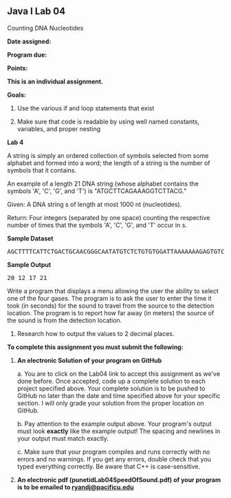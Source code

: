 ## Java I Lab 04

Counting DNA Nucleotides

**Date assigned:** 

**Program due:**

**Points:** 

**This is an individual assignment.**

**Goals:**

1.  Use the various if and loop statements that exist

2.  Make sure that code is readable by using well named constants, variables, and proper nesting

**Lab 4**

A string is simply an ordered collection of symbols selected from some alphabet and formed into a word; 
the length of a string is the number of symbols that it contains.

An example of a length 21 DNA string (whose alphabet contains the symbols 'A', 'C', 'G', and 'T') is 
"ATGCTTCAGAAAGGTCTTACG."

Given: A DNA string s of length at most 1000 nt (nucleotides).

Return: Four integers (separated by one space) counting the respective number of times that the symbols 
'A', 'C', 'G', and 'T' occur in s.

**Sample Dataset**
<pre>
AGCTTTTCATTCTGACTGCAACGGGCAATATGTCTCTGTGTGGATTAAAAAAAGAGTGTCTGATAGCAGC
</pre>

**Sample Output**
<pre>
20 12 17 21
</pre>

Write a program that displays a menu allowing the user the ability to select one of the four gases. 
The program is to ask the user to enter the time it took (in seconds) for the sound to travel 
from the source to the detection location. The program is to report how far away (in meters) 
the source of the sound is from the detection location.



1.	Research how to output the values to 2 decimal places.

**To complete this assignment you must submit the following:**

1.  **An electronic Solution of your program on GitHub**

    a.  You are to click on the Lab04 link to accept this
        assignment as we've done before. Once accepted, code up a
        complete solution to each project specified above. Your
        complete solution is to be pushed to GitHub no later than the
        date and time specified above for your specific section. I will
        only grade your solution from the proper location on GitHub.

    b.  Pay attention to the example output above. Your program's output
        must look **exactly** like the example output! The spacing and
        newlines in your output must match exactly.

    c.  Make sure that your program compiles and runs correctly with no
        errors and no warnings. If you get any errors, double check that
        you typed everything correctly. Be aware that C++ is
        case-sensitive.

2.  **An electronic pdf (punetidLab04SpeedOfSound.pdf) 
of your program is to be emailed to ryandj@pacificu.edu**
